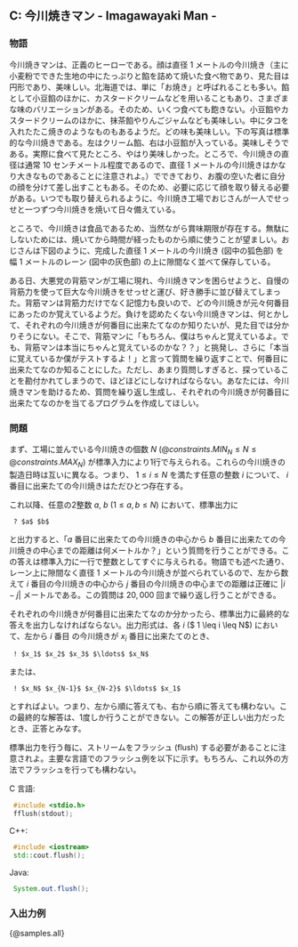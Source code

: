 ## C: 今川焼きマン - Imagawayaki Man -

### 物語
今川焼きマンは、正義のヒーローである。顔は直径 $1$ メートルの今川焼き（主に小麦粉でできた生地の中にたっぷりと餡を詰めて焼いた食べ物であり、見た目は円形であり、美味しい。北海道では、単に「お焼き」と呼ばれることも多い。餡として小豆餡のほかに、カスタードクリームなどを用いることもあり、さまざまな味のバリエーションがある。そのため、いくつ食べても飽きない。小豆餡やカスタードクリームのほかに、抹茶餡やりんごジャムなども美味しい。中にタコを入れたたこ焼きのようなものもあるようだ。どの味も美味しい。下の写真は標準的な今川焼きである。左はクリーム餡、右は小豆餡が入っている。美味しそうである。実際に食べて見たところ、やはり美味しかった。ところで、今川焼きの直径は通常 $10$ センチメートル程度であるので、直径 $1$ メートルの今川焼きはかなり大きなものであることに注意されよ。）でできており、お腹の空いた者に自分の顔を分けて差し出すこともある。そのため、必要に応じて顔を取り替える必要がある。いつでも取り替えられるように、今川焼き工場でおじさんが一人でせっせと一つずつ今川焼きを焼いて日々備えている。

ところで、今川焼きは食品であるため、当然ながら賞味期限が存在する。無駄にしないためには、焼いてから時間が経ったものから順に使うことが望ましい。おじさんは下図のように、完成した直径 $1$ メートルの今川焼き (図中の狐色部) を幅 $1$ メートルのレーン (図中の灰色部) の上に隙間なく並べて保存している。

ある日、大悪党の背筋マンが工場に現れ、今川焼きマンを困らせようと、自慢の背筋力を使って巨大な今川焼きをせっせと運び、好き勝手に並び替えてしまった。背筋マンは背筋力だけでなく記憶力も良いので、どの今川焼きが元々何番目にあったのか覚えているようだ。負けを認めたくない今川焼きマンは、何とかして、それぞれの今川焼きが何番目に出来たてなのか知りたいが、見た目では分かりそうにない。そこで、背筋マンに「もちろん、僕はちゃんと覚えているよ。でも、背筋マンは本当にちゃんと覚えているのかな？？」と挑発し、さらに「本当に覚えているか僕がテストするよ！」と言って質問を繰り返すことで、何番目に出来たてなのか知ることにした。ただし、あまり質問しすぎると、探っていることを勘付かれてしまうので、ほどほどにしなければならない。あなたには、今川焼きマンを助けるため、質問を繰り返し生成し、それぞれの今川焼きが何番目に出来たてなのかを当てるプログラムを作成してほしい。

### 問題

まず、工場に並んでいる今川焼きの個数 $N$ (${@constraints.MIN_N} \leq N \leq {@constraints.MAX_N}$) が標準入力により1行で与えられる。これらの今川焼きの製造日時は互いに異なる。つまり、 $1 \leq i \leq N$ を満たす任意の整数 $i$ について、 $i$ 番目に出来たての今川焼きはただひとつ存在する。

これ以降、任意の2整数 $a$, $b$ ($1 \leq a, b \leq N$) において、標準出力に

```
 ? $a$ $b$
```

と出力すると、「$a$ 番目に出来たての今川焼きの中心から $b$ 番目に出来たての今川焼きの中心までの距離は何メートルか？」という質問を行うことができる。この答えは標準入力に一行で整数としてすぐに与えられる。物語でも述べた通り、レーン上に隙間なく直径 $1$ メートルの今川焼きが並べられているので、左から数えて $i$ 番目の今川焼きの中心から $j$ 番目の今川焼きの中心までの距離は正確に $|i - j|$ メートルである。この質問は $20{,}000$ 回まで繰り返し行うことができる。

それぞれの今川焼きが何番目に出来たてなのか分かったら、標準出力に最終的な答えを出力しなければならない。出力形式は、各 $i$ ($ 1 \leq i \leq N$) において、左から $i$ 番目 の今川焼きが $x_i$ 番目に出来たてのとき、

```
 ! $x_1$ $x_2$ $x_3$ $\ldots$ $x_N$
```

または、

```
 ! $x_N$ $x_{N-1}$ $x_{N-2}$ $\ldots$ $x_1$
```

とすればよい。つまり、左から順に答えても、右から順に答えても構わない。この最終的な解答は、1度しか行うことができない。この解答が正しい出力だったとき、正答とみなす。

標準出力を行う毎に、ストリームをフラッシュ (flush) する必要があることに注意されよ。主要な言語でのフラッシュ例を以下に示す。もちろん、これ以外の方法でフラッシュを行っても構わない。

C 言語:

```c
 #include <stdio.h>
 fflush(stdout);
```

C++:

```cpp
 #include <iostream>
 std::cout.flush();
```

Java:

```java
 System.out.flush();
```

### 入出力例

{@samples.all}


